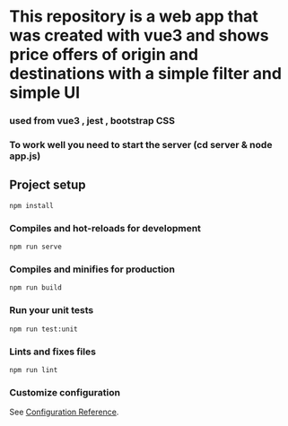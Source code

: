 # This repository is a web app that was created with vue3 and shows price offers of origin and destinations with a simple filter and simple UI
### used from vue3 , jest , bootstrap CSS
### To work well you need to start the server (cd server & node app.js)
## Project setup
```
npm install
```

### Compiles and hot-reloads for development
```
npm run serve
```

### Compiles and minifies for production
```
npm run build
```

### Run your unit tests
```
npm run test:unit
```

### Lints and fixes files
```
npm run lint
```

### Customize configuration
See [Configuration Reference](https://cli.vuejs.org/config/).

